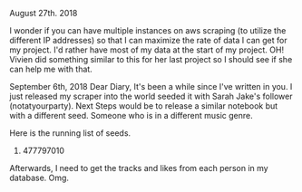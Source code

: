 August 27th. 2018

I wonder if you can have multiple instances on aws scraping (to utilize the different IP addresses) so that I can maximize the rate of data I can get for my project. I'd rather have most of my data at the start of my project. OH! Vivien did something similar to this for her last project so I should see if she can help me with that.


September 6th, 2018
Dear Diary, 
It's been a while since I've written in you. I just released my scraper into the world seeded it with Sarah Jake's follower (notatyourparty).
Next Steps would be to release a similar notebook but with a different seed. Someone who is in a different music genre.

Here is the running list of seeds.
1. 477797010



Afterwards, I need to get the tracks and likes from each person in my database. Omg.
